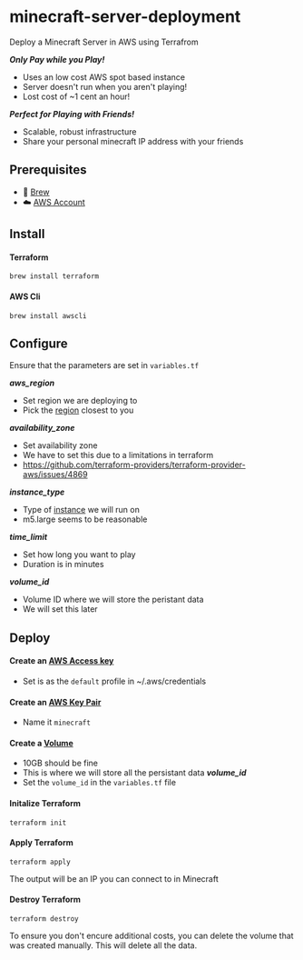 # minecraft-server-deployment
Deploy a Minecraft Server in AWS using Terrafrom

***Only Pay while you Play!***
- Uses an low cost AWS spot based instance
- Server doesn't run when you aren't playing! 
- Lost cost of ~1 cent an hour!

***Perfect for Playing with Friends!***
- Scalable, robust infrastructure
- Share your personal minecraft IP address with your friends

## Prerequisites 
- :beer: [Brew](https://brew.sh/)
- :cloud: [AWS Account](https://aws.amazon.com/console/)

## Install

#### Terraform
```
brew install terraform 
```

#### AWS Cli
```
brew install awscli
```

## Configure
Ensure that the parameters are set in `variables.tf`

***aws_region***
- Set region we are deploying to
- Pick the [region](https://docs.aws.amazon.com/general/latest/gr/rande.html) closest to you


***availability_zone***
- Set availability zone
- We have to set this due to a limitations in terraform
- https://github.com/terraform-providers/terraform-provider-aws/issues/4869


***instance_type***
- Type of [instance](https://aws.amazon.com/ec2/instance-types/) we will run on
- m5.large seems to be reasonable


***time_limit***
- Set how long you want to play
- Duration is in minutes

***volume_id***
- Volume ID where we will store the peristant data
- We will set this later


## Deploy
#### Create an [AWS Access key](https://aws.amazon.com/premiumsupport/knowledge-center/create-access-key/)
- Set is as the `default` profile in ~/.aws/credentials

#### Create an [AWS Key Pair](https://docs.aws.amazon.com/AWSEC2/latest/UserGuide/ec2-key-pairs.html#having-ec2-create-your-key-pair)
- Name it `minecraft`

#### Create a [Volume](https://docs.aws.amazon.com/AWSEC2/latest/UserGuide/ebs-creating-volume.html)
- 10GB should be fine
- This is where we will store all the persistant data
***volume_id***
- Set the `volume_id` in the `variables.tf` file

#### Initalize Terraform
```
terraform init
```

#### Apply Terraform
```
terraform apply
```
The output will be an IP you can connect to in Minecraft

#### Destroy Terraform
```
terraform destroy
```
To ensure you don't encure additional costs, you can delete the volume that was created manually. This will delete all the data. 
